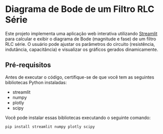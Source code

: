 # Diagrama de Bode de um Filtro RLC Série

Este projeto implementa uma aplicação web interativa utilizando [Streamlit](https://streamlit.io/) para calcular e exibir o diagrama de Bode (magnitude e fase) de um filtro RLC série. O usuário pode ajustar os parâmetros do circuito (resistência, indutância, capacitância) e visualizar os gráficos gerados dinamicamente.

## Pré-requisitos

Antes de executar o código, certifique-se de que você tem as seguintes bibliotecas Python instaladas:

- streamlit
- numpy
- plotly
- scipy

Você pode instalar essas bibliotecas executando o seguinte comando:

```bash
pip install streamlit numpy plotly scipy

